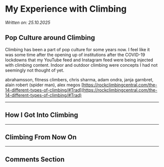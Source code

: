 # My Experience with Climbing

*Written on: 25.10.2025*

## Pop Culture around Climbing

Climbing has been a part of pop culture for some years now. I feel like it was some time after the opening up of institutions after the COVID-19 lockdowns that my YouTube feed and Instagram feed were being injected with climbing content. Indoor and outdoor climbing were concepts I had not seemingly not thought of yet.

abrahamsson, fitness climbers, chris sharma, adam ondra, janja garnbret, alain robert (spider man), alex megos
[https://rockclimbingcentral.com/the-14-different-types-of-climbing/#Trad](https://rockclimbingcentral.com/the-14-different-types-of-climbing/#Trad)

---

## How I Got Into Climbing

---

## Climbing From Now On

---

## Comments Section

<script src="https://giscus.app/client.js"
        data-repo="cedricfyc/my-cv-blog"
        data-repo-id="R_kgDOQFT-mg"
        data-category="Q&A"
        data-category-id="DIC_kwDOQFT-ms4Cw36I"
        data-mapping="pathname"
        data-strict="0"
        data-reactions-enabled="1"
        data-emit-metadata="0"
        data-input-position="bottom"
        data-theme="dark"
        data-lang="en"
        crossorigin="anonymous"
        async>
</script>